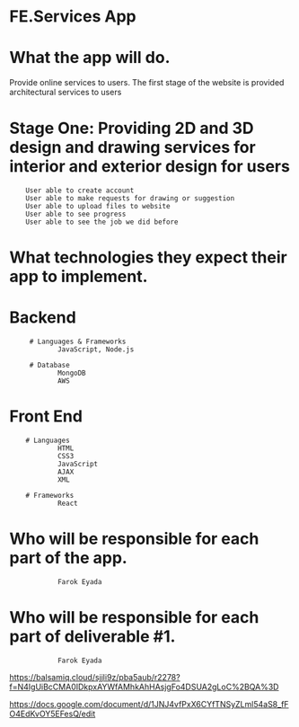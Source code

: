 # FE.Services App
 
# What the app will do.
  Provide online services to users. The first stage of the website is provided architectural services to users

# Stage One: Providing 2D and 3D design and drawing services for interior and exterior design for users

        User able to create account
        User able to make requests for drawing or suggestion 
        User able to upload files to website
        User able to see progress 
        User able to see the job we did before 
 
# What technologies they expect their app to implement.
 # Backend
         # Languages & Frameworks
                JavaScript, Node.js 

         # Database
                MongoDB
                AWS
 # Front End
        # Languages 
                HTML
                CSS3
                JavaScript
                AJAX
                XML
 
        # Frameworks
                React
 
# Who will be responsible for each part of the app.
                Farok Eyada

# Who will be responsible for each part of deliverable #1.
                Farok Eyada
                
                

https://balsamiq.cloud/sjjli9z/pba5aub/r2278?f=N4IgUiBcCMA0IDkpxAYWfAMhkAhHAsjgFo4DSUA2gLoC%2BQA%3D

https://docs.google.com/document/d/1JNJ4vfPxX6CYfTNSyZLml54aS8_fFO4EdKvOY5EFesQ/edit

